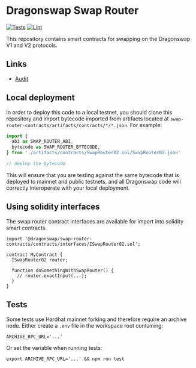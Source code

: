 # Dragonswap Swap Router

[![Tests](https://github.com/dragonswap-app/swap-router-contracts/workflows/Tests/badge.svg)](https://github.com/dragonswap-app/swap-router-contracts/actions?query=workflow%3ATests)
[![Lint](https://github.com/dragonswap-app/swap-router-contracts/workflows/Lint/badge.svg)](https://github.com/dragonswap-app/swap-router-contracts/actions?query=workflow%3ALint)

This repository contains smart contracts for swapping on the Dragonswap V1 and V2 protocols.

## Links

- [Audit](https://github.com/dragonswap-app/v2-core/blob/main/audits/20240801_Paladin_DragonSwapDEX_Final_Report.pdf)

## Local deployment

In order to deploy this code to a local testnet, you should clone this repository and import bytecode imported from artifacts located at
`swap-router-contracts/artifacts/contracts/*/*.json`.
For example:

```typescript
import {
  abi as SWAP_ROUTER_ABI,
  bytecode as SWAP_ROUTER_BYTECODE,
} from './artifacts/contracts/SwapRouter02.sol/SwapRouter02.json'

// deploy the bytecode
```

This will ensure that you are testing against the same bytecode that is deployed to
mainnet and public testnets, and all Dragonswap code will correctly interoperate with
your local deployment.

## Using solidity interfaces

The swap router contract interfaces are available for import into solidity smart contracts.

```solidity
import '@dragonswap/swap-router-contracts/contracts/interfaces/ISwapRouter02.sol';

contract MyContract {
  ISwapRouter02 router;

  function doSomethingWithSwapRouter() {
    // router.exactInput(...);
  }
}

```

## Tests

Some tests use Hardhat mainnet forking and therefore require an archive node.
Either create a `.env` file in the workspace root containing:

```
ARCHIVE_RPC_URL='...'
```

Or set the variable when running tests:

```
export ARCHIVE_RPC_URL='...' && npm run test
```
